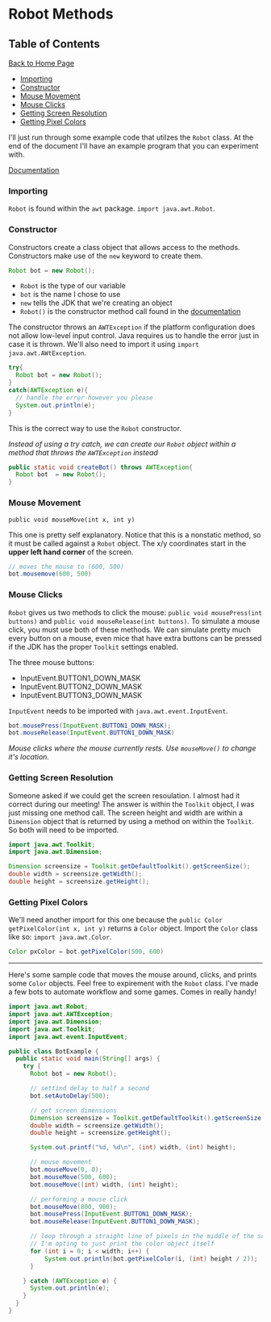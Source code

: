 # Robot Methods

## Table of Contents

[Back to Home Page](../README.md)

- [Importing](#importing)
- [Constructor](#constructor)
- [Mouse Movement](#mouse-movement)
- [Mouse Clicks](#mouse-clicks)
- [Getting Screen Resolution](#getting-screen-resolution)
- [Getting Pixel Colors](#getting-pixel-colors)

I'll just run through some example code that utilzes the `Robot` class. At the end of the document I'll have an example program that you can experiment with.

[Documentation](https://docs.oracle.com/en/java/javase/16/docs/api/java.desktop/java/awt/Robot.html)

### Importing

`Robot` is found within the `awt` package. `import java.awt.Robot`.

### Constructor

Constructors create a class object that allows access to the methods. Constructors make use of the `new` keyword to create them.

```java
Robot bot = new Robot();
```

- `Robot` is the type of our variable
- `bot` is the name I chose to use
- `new` tells the JDK that we're creating an object
- `Robot()` is the constructor method call found in the [documentation](https://docs.oracle.com/en/java/javase/16/docs/api/java.desktop/java/awt/Robot.html)

The constructor throws an `AWTException` if the platform configuration does not allow low-level input control. Java requires us to handle the error just in case it is thrown. We'll also need to import it using `import java.awt.AWtException`.

```java
try{
  Robot bot = new Robot();
}
catch(AWTException e){
  // handle the error however you please
  System.out.println(e);
}
```

This is the correct way to use the `Robot` constructor.

_Instead of using a try catch, we can create our `Robot` object within a method that throws the `AWTException` instead_

```java
public static void createBot() throws AWTException{
  Robot bot  = new Robot();
}
```

### Mouse Movement

`public void mouseMove​(int x, int y)`

This one is pretty self explanatory. Notice that this is a nonstatic method, so it must be called against a `Robot` object. The x/y coordinates start in the **upper left hand corner** of the screen.

```java
// moves the mouse to (600, 500)
bot.mousemove(600, 500)
```

### Mouse Clicks

`Robot` gives us two methods to click the mouse: `public void mousePress​(int buttons)` and `public void mouseRelease​(int buttons)`. To simulate a mouse click, you must use both of these methods. We can simulate pretty much every button on a mouse, even mice that have extra buttons can be pressed if the JDK has the proper `Toolkit` settings enabled.

The three mouse buttons:

- InputEvent.BUTTON1_DOWN_MASK
- InputEvent.BUTTON2_DOWN_MASK
- InputEvent.BUTTON3_DOWN_MASK

`InputEvent` needs to be imported with `java.awt.event.InputEvent`.

```java
bot.mousePress(InputEvent.BUTTON1_DOWN_MASK);
bot.mouseRelease(InputEvent.BUTTON1_DOWN_MASK)
```

_Mouse clicks where the mouse currently rests. Use `mouseMove()` to change it's location._

### Getting Screen Resolution

Someone asked if we could get the screen resoulation. I almost had it correct during our meeting! The answer is within the `Toolkit` object, I was just missing one method call. The screen height and width are within a `Dimension` object that is returned by using a method on within the `Toolkit`. So both will need to be imported.

```java
import java.awt.Toolkit;
import java.awt.Dimension;

Dimension screensize = Toolkit.getDefaultToolkit().getScreenSize();
double width = screensize.getWidth();
double height = screensize.getHeight();
```

### Getting Pixel Colors

We'll need another import for this one because the `public Color getPixelColor​(int x, int y)` returns a `Color` object. Import the `Color` class like so: `import java.awt.Color`.

```java
Color pxColor = bot.getPixelColor(500, 600)
```

---

Here's some sample code that moves the mouse around, clicks, and prints some `Color` objects. Feel free to expirement with the `Robot` class. I've made a few bots to automate workflow and some games. Comes in really handy!

```java
import java.awt.Robot;
import java.awt.AWTException;
import java.awt.Dimension;
import java.awt.Toolkit;
import java.awt.event.InputEvent;

public class BotExample {
  public static void main(String[] args) {
    try {
      Robot bot = new Robot();

      // settind delay to half a second
      bot.setAutoDelay(500);

      // get screen dimensions
      Dimension screensize = Toolkit.getDefaultToolkit().getScreenSize();
      double width = screensize.getWidth();
      double height = screensize.getHeight();

      System.out.printf("%d, %d\n", (int) width, (int) height);

      // mouse movement
      bot.mouseMove(0, 0);
      bot.mouseMove(500, 600);
      bot.mouseMove((int) width, (int) height);

      // performing a mouse click
      bot.mouseMove(800, 900);
      bot.mousePress(InputEvent.BUTTON1_DOWN_MASK);
      bot.mouseRelease(InputEvent.BUTTON1_DOWN_MASK);

      // loop through a straight line of pixels in the middle of the screen
      // I'm opting to just print the color object itself
      for (int i = 0; i < width; i++) {
          System.out.println(bot.getPixelColor(i, (int) height / 2));
      }

    } catch (AWTException e) {
      System.out.println(e);
    }
  }
}
```
